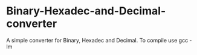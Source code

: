 # Binary-Hexadec-and-Decimal-converter
A simple converter for Binary, Hexadec and Decimal.
To compile use gcc -lm
